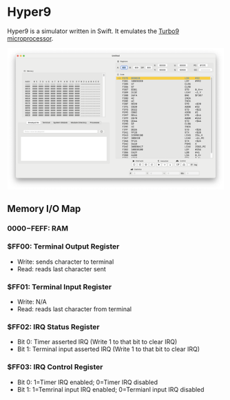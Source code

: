 # Hyper9
Hyper9 is a simulator written in Swift. It emulates the [Turbo9 microprocessor](http://www.turbo9.org/).

![Screenshot of Hyper9 running on macOS.](assets/Hyper9.png)

## Memory I/O Map

### $0000-$FEFF: RAM

### $FF00: Terminal Output Register
* Write: sends character to terminal
* Read: reads last character sent

### $FF01: Terminal Input Register
* Write: N/A
* Read: reads last character from terminal
    
### $FF02: IRQ Status Register
* Bit 0: Timer asserted IRQ (Write 1 to that bit to clear IRQ)
* Bit 1: Terminal input asserted IRQ (Write 1 to that bit to clear IRQ)

### $FF03: IRQ Control Register
* Bit 0: 1=Timer IRQ enabled; 0=Timer IRQ disabled
* Bit 1: 1=Temrinal input IRQ enabled; 0=Termianl input IRQ disabled

